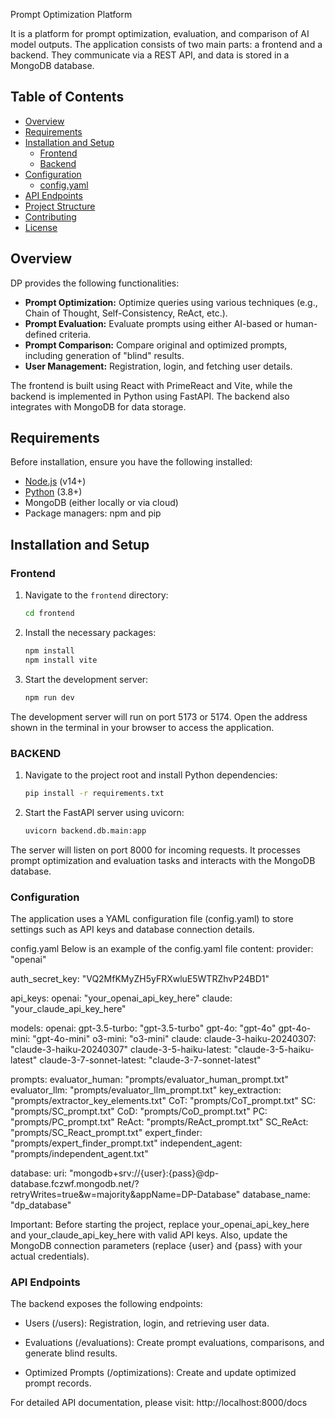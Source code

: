 Prompt Optimization Platform

It is a platform for prompt optimization, evaluation, and comparison of AI model outputs. The application consists of two main parts: a frontend and a backend. They communicate via a REST API, and data is stored in a MongoDB database.

## Table of Contents

- [Overview](#overview)
- [Requirements](#requirements)
- [Installation and Setup](#installation-and-setup)
  - [Frontend](#frontend)
  - [Backend](#backend)
- [Configuration](#configuration)
  - [config.yaml](#configyaml)
- [API Endpoints](#api-endpoints)
- [Project Structure](#project-structure)
- [Contributing](#contributing)
- [License](#license)

## Overview

DP provides the following functionalities:
- **Prompt Optimization:** Optimize queries using various techniques (e.g., Chain of Thought, Self-Consistency, ReAct, etc.).
- **Prompt Evaluation:** Evaluate prompts using either AI-based or human-defined criteria.
- **Prompt Comparison:** Compare original and optimized prompts, including generation of "blind" results.
- **User Management:** Registration, login, and fetching user details.

The frontend is built using React with PrimeReact and Vite, while the backend is implemented in Python using FastAPI. The backend also integrates with MongoDB for data storage.

## Requirements

Before installation, ensure you have the following installed:
- [Node.js](https://nodejs.org/) (v14+)
- [Python](https://www.python.org/) (3.8+)
- MongoDB (either locally or via cloud)
- Package managers: npm and pip

## Installation and Setup

### Frontend

1. Navigate to the `frontend` directory:
   ```bash
   cd frontend
2. Install the necessary packages:
   ```bash
   npm install
   npm install vite
3. Start the development server:
   ```bash
   npm run dev
The development server will run on port 5173 or 5174. Open the address shown in the terminal in your browser to access the application.

### BACKEND

1. Navigate to the project root and install Python dependencies:
   ```bash
   pip install -r requirements.txt
2. Start the FastAPI server using uvicorn:
   ```bash
   uvicorn backend.db.main:app
The server will listen on port 8000 for incoming requests. It processes prompt optimization and evaluation tasks and interacts with the MongoDB database.

### Configuration

The application uses a YAML configuration file (config.yaml) to store settings such as API keys and database connection details.

config.yaml
Below is an example of the config.yaml file content:
provider: "openai"

auth_secret_key: "VQ2MfKMyZH5yFRXwluE5WTRZhvP24BD1"

api_keys:
  openai: "your_openai_api_key_here"
  claude: "your_claude_api_key_here"

models:
  openai:
    gpt-3.5-turbo: "gpt-3.5-turbo"
    gpt-4o: "gpt-4o"
    gpt-4o-mini: "gpt-4o-mini"
    o3-mini: "o3-mini"
  claude:
    claude-3-haiku-20240307: "claude-3-haiku-20240307"
    claude-3-5-haiku-latest: "claude-3-5-haiku-latest"
    claude-3-7-sonnet-latest: "claude-3-7-sonnet-latest"

prompts:
  evaluator_human: "prompts/evaluator_human_prompt.txt"
  evaluator_llm: "prompts/evaluator_llm_prompt.txt"
  key_extraction: "prompts/extractor_key_elements.txt"
  CoT: "prompts/CoT_prompt.txt"
  SC: "prompts/SC_prompt.txt"
  CoD: "prompts/CoD_prompt.txt"
  PC: "prompts/PC_prompt.txt"
  ReAct: "prompts/ReAct_prompt.txt"
  SC_ReAct: "prompts/SC_React_prompt.txt"
  expert_finder: "prompts/expert_finder_prompt.txt"
  independent_agent: "prompts/independent_agent.txt"

database:
  uri: "mongodb+srv://{user}:{pass}@dp-database.fczwf.mongodb.net/?retryWrites=true&w=majority&appName=DP-Database"
  database_name: "dp_database"

Important: Before starting the project, replace your_openai_api_key_here and your_claude_api_key_here with valid API keys. Also, update the MongoDB connection parameters (replace {user} and {pass} with your actual credentials).

### API Endpoints

The backend exposes the following endpoints:

 - Users (/users): Registration, login, and retrieving user data.

 - Evaluations (/evaluations): Create prompt evaluations, comparisons, and generate blind results.

 - Optimized Prompts (/optimizations): Create and update optimized prompt records.

For detailed API documentation, please visit:
http://localhost:8000/docs
